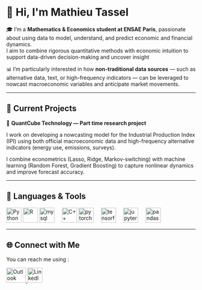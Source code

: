 # 👋 Hi, I'm Mathieu Tassel  

🎓 I’m a **Mathematics & Economics student at ENSAE Paris**, passionate about using data to model, understand, and predict economic and financial dynamics.  
I aim to combine rigorous quantitative methods with economic intuition to support data-driven decision-making and uncover insight

📊 I’m particularly interested in how **non-traditional data sources** — such as alternative data, text, or high-frequency indicators — can be leveraged to nowcast macroeconomic variables and anticipate market movements.  

---

## 🚀 Current Projects
🔹 **QuantCube Technology — Part time research project**

I work on developing a nowcasting model for the Industrial Production Index (IPI) using both official macroeconomic data and high-frequency alternative indicators (energy use, emissions, surveys).

I combine econometrics (Lasso, Ridge, Markov-switching) with machine learning (Random Forest, Gradient Boosting) to capture nonlinear dynamics and improve forecast accuracy.


---

## 🧰 Languages & Tools  
<p align="left">
  <img src="https://cdn.jsdelivr.net/gh/devicons/devicon/icons/python/python-original.svg" width="40" height="40" alt="Python"/>
  <img src="https://cdn.jsdelivr.net/gh/devicons/devicon/icons/r/r-original.svg" width="40" height="40" alt="R"/>
   <img src="https://cdn.jsdelivr.net/gh/devicons/devicon/icons/mysql/mysql-original.svg" height="40" alt="mysql logo"  />
  <img width="12" />
 
  <img src="https://cdn.jsdelivr.net/gh/devicons/devicon/icons/cplusplus/cplusplus-original.svg" width="40" height="40" alt="C++"/>
  
  <img src="https://cdn.jsdelivr.net/gh/devicons/devicon/icons/pytorch/pytorch-original.svg" height="40" alt="pytorch logo"  />
  <img width="12" />
  <img src="https://cdn.jsdelivr.net/gh/devicons/devicon/icons/tensorflow/tensorflow-original.svg" height="40" alt="tensorflow logo"  />
  <img width="12" />
  <img src="https://cdn.jsdelivr.net/gh/devicons/devicon/icons/jupyter/jupyter-original.svg" height="40" alt="jupyter logo"  />
  <img width="12" />
  <img src="https://cdn.jsdelivr.net/gh/devicons/devicon/icons/pandas/pandas-original.svg" height="40" alt="pandas logo"  />
</p>


---

## 🌐 Connect with Me  
You can reach me using :
<p align="left">
 <p align="left">
  <a href="mailto:mathieu.tassel@ensae.fr" target="_blank">
    <img src="https://raw.githubusercontent.com/maurodesouza/profile-readme-generator/master/src/assets/icons/social/microsoft-outlook/default.svg" width="52" height="40" alt="Outlook logo" />
  </a>
  <a href="www.linkedin.com/in/mathieu-tassel-2b5b80265" target="_blank">
    <img src="https://cdn.jsdelivr.net/gh/devicons/devicon/icons/linkedin/linkedin-original.svg" width="40" height="40" alt="LinkedIn"/>
  </a>
</p>

